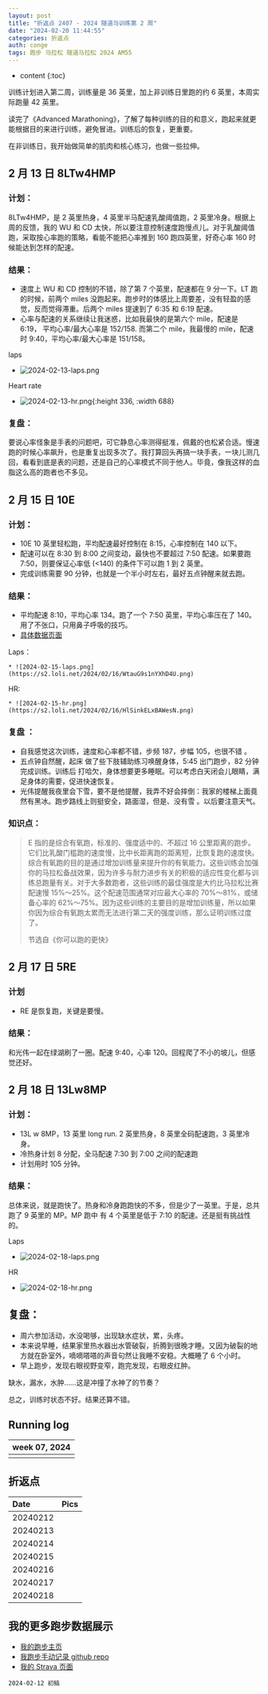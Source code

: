 ```yaml
---
layout: post
title: "折返点 2407 - 2024 隧道马训练第 2 周"
date: "2024-02-20 11:44:55"
categories: 折返点
auth: conge
tags: 跑步 马拉松 隧道马拉松 2024 AM55
---
```

* content
{:toc}

训练计划进入第二周，训练量是 36 英里，加上非训练日里跑的约 6 英里，本周实际跑量 42 英里。

读完了《Advanced Marathoning》，了解了每种训练的目的和意义，跑起来就更能根据目的来进行训练，避免冒进。训练后的恢复，更重要。

在非训练日，我开始做简单的肌肉和核心练习，也做一些拉伸。





## 2 月 13 日 8LTw4HMP

### 计划：

8LTw4HMP，是 2 英里热身，4 英里半马配速乳酸阈值跑，2 英里冷身。根据上周的反馈，我的 WU 和 CD 太快，所以要注意控制速度跑慢点儿。对于乳酸阈值跑，采取按心率跑的策略，看能不能把心率推到 160 跑四英里，好奇心率 160 时候能达到怎样的配速。

### 结果：

- 速度上 WU 和 CD 控制的不错，除了第 7 个英里，配速都在 9 分一下。LT 跑的时候，前两个 miles 没跑起来。跑步时的体感比上周要差，没有轻盈的感觉，反而觉得滞重。后两个 miles 提速到了 6:35 和 6:19 配速。
- 心率与配速的关系继续让我迷惑，比如我最快的是第六个 mile，配速是 6:19， 平均心率/最大心率是 152/158. 而第二个 mile，我最慢的 mile，配速时 9:40，平均心率/最大心率是 151/158。

laps

- ![2024-02-13-laps.png](https://s2.loli.net/2024/02/14/SMBUlZyezbG6NxE.png)

Heart rate

- ![2024-02-13-hr.png](https://s2.loli.net/2024/02/14/iIVA3szoNF8W9Hf.png){:height 336, :width 688}

### 复盘： 

要说心率怪象是手表的问题吧，可它静息心率测得挺准，佩戴的也松紧合适。慢速跑的时候心率飙升，也是重复出现多次了。我打算回头再搞一块手表，一块儿测几回，看看到底是表的问题，还是自己的心率模式不同于他人。毕竟，像我这样的血脂这么高的跑者也不多见。

## 2 月 15 日 10E

### 计划：

* 10E 10 英里轻松跑，平均配速最好控制在 8:15，心率控制在 140 以下。
* 配速可以在 8:30 到 8:00 之间变动，最快也不要超过 7:50 配速。如果要跑 7:50，则要保证心率低 (<140) 的条件下可以跑 1 到 2 英里。
* 完成训练需要 90 分钟，也就是一个半小时左右，最好五点钟醒来就去跑。

### 结果：

* 平均配速 8:10，平均心率 134。跑了一个 7:50 英里，平均心率压在了 140。用了不张口，只用鼻子呼吸的技巧。
* [具体数据页面](https://connect.garmin.com/modern/activity/13974855083/share/1?lang=en )

Laps：  

    * ![2024-02-15-laps.png](https://s2.loli.net/2024/02/16/WtauG9s1nYXhD4U.png)
    
HR:

    * ![2024-02-15-hr.png](https://s2.loli.net/2024/02/16/HlSinkELxBAWesN.png)

### 复盘 ：

* 自我感觉这次训练，速度和心率都不错，步频 187，步幅 105，也很不错 。
* 五点钟自然醒，起床 做了些下肢辅助练习唤醒身体，5:45 出门跑步，82 分钟完成训练。训练后 打哈欠，身体想要更多睡眠。可以考虑白天闭会儿眼睛，满足身体的需要，促进快速恢复。
* 光伟提醒我夜里会下雪，要不是他提醒，我弄不好会摔倒：我家的楼梯上面竟然有黑冰。跑步路线上则挺安全，路面湿，但是、没有雪 。以后要注意天气。

### 知识点：

> E 指的是综合有氧跑，标准的、强度适中的、不超过 16 公里距离的跑步。它们比乳酸门槛跑的速度慢，比中长距离跑的距离短，比恢复跑的速度快。综合有氧跑的目的是通过增加训练量来提升你的有氧能力。这些训练会加强你的马拉松备战效果，因为许多与耐力进步有关的积极的适应性变化都与训练总跑量有关。对于大多数跑者，这些训练的最佳强度是大约比马拉松比赛配速慢 15%～25%。这个配速范围通常对应最大心率的 70%～81%，或储备心率的 62%～75%。因为这些训练的主要目的是增加训练量，所以如果你因为综合有氧跑太累而无法进行第二天的强度训练，那么证明训练过度了。
> 
> 节选自《你可以跑的更快》

## 2 月 17 日 5RE

### 计划

* RE 是恢复跑，关键是要慢。

### 结果：

和光伟一起在绿湖刷了一圈。配速 9:40，心率 120。回程爬了不小的坡儿，但感觉还好。

## 2 月 18 日 13Lw8MP

### **计划**：

* 13L w 8MP，13 英里 long run. 2 英里热身，8 英里全码配速跑，3 英里冷身。
* 冷热身计划 8 分配，全马配速 7:30 到 7:00 之间的配速跑
* 计划用时 105 分钟。

### **结果**：

总体来说，就是跑快了。热身和冷身跑跑快的不多，但是少了一英里。于是，总共跑了 9 英里的 MP。MP 跑中 有 4 个英里是低于 7:10 的配速。还是挺有挑战性的。

Laps

* ![2024-02-18-laps.png](https://s2.loli.net/2024/02/19/GNQMORKIbuFYEJT.png)

HR

*  ![2024-02-18-hr.png](https://s2.loli.net/2024/02/19/hXGCjmexta84vH6.png)

## 复盘：

* 周六参加活动，水没喝够，出现缺水症状，累，头疼。
* 本来说早睡，结果家里热水器出水管破裂，折腾到很晚才睡。又因为破裂的地方就在卧室外，嘀嘀嗒嗒的声音句然让我睡不安稳。大概睡了 6 个小时。
* 早上跑步，发现右眼视野变窄，跑完发现，右眼皮红肿。

缺水，漏水，水肿……这是冲撞了水神了的节奏？

总之，训练时状态不好。结果还算不错。

## Running log

| week 07, 2024 |
| :-----------: |
| |

## 折返点

| Date     | Pics  |
| :------- | :------------------------------------------------------------------: |
| 20240212 |  |
| 20240213 |  |
| 20240214 |  |
| 20240215 |  |
| 20240216 |  |
| 20240217 |  |
| 20240218 |  |

## 我的更多跑步数据展示

* [我的跑步主页](https://conge.livingwithfcs.org/running_page/)
* [我跑步手动记录 github repo](https://github.com/conge/RunningStreak)
* [我的 Strava 页面](https://www.strava.com/athletes/57680242)

```
2024-02-12 初稿
```
